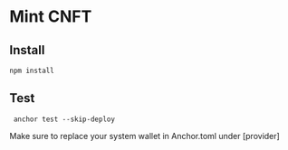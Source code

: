 # Mint CNFT
## Install 
``` npm install ```  
## Test
``` anchor test --skip-deploy```

Make sure to replace your system wallet in Anchor.toml under [provider]
